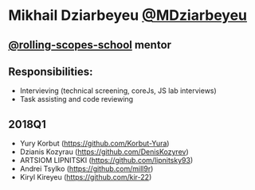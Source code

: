 # Mikhail Dziarbeyeu [@MDziarbeyeu](https://github.com/michdreby/)

## [@rolling-scopes-school](https://github.com/rolling-scopes-school) mentor

## Responsibilities:
- Intervieving (technical screening, coreJs, JS lab interviews)
- Task assisting and code reviewing

## 2018Q1
- Yury Korbut (https://github.com/Korbut-Yura)
- Dzianis Kozyrau (https://github.com/DenisKozyrev)
- ARTSIOM LIPNITSKI (https://github.com/lipnitsky93)
- Andrei Tsylko (https://github.com/mill9r)
- Kiryl Kireyeu (https://github.com/kir-22)
